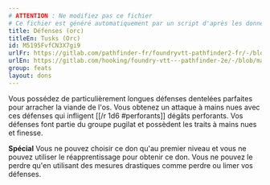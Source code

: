 ```yaml
---
# ATTENTION : Ne modifiez pas ce fichier
# Ce fichier est généré automatiquement par un script d'après les données du module Foundry VTT officiel et de sa traduction
title: Défenses (orc)
titleEn: Tusks (Orc)
id: M5195FvfCN3X7gi9
urlFr: https://gitlab.com/pathfinder-fr/foundryvtt-pathfinder2-fr/-/blob/master/data/feats/M5195FvfCN3X7gi9.htm
urlEn: https://gitlab.com/hooking/foundry-vtt---pathfinder-2e/-/blob/master/packs/data/feats.db/tusks-orc.json
group: feats
layout: dons
---
```

Vous possédez de particulièrement longues défenses dentelées parfaites pour arracher la viande de l'os. Vous obtenez un attaque à mains nues avec ces défenses qui infligent  [[/r 1d6 #perforants]] dégâts perforants. Vos défenses font partie du groupe pugilat et possèdent les traits à mains nues et finesse.

**Spécial** Vous ne pouvez choisir ce don qu'au premier niveau et vous ne pouvez utiliser le réapprentissage pour obtenir ce don. Vous ne pouvez le perdre qu'en utilisant des mesures drastiques comme perdre ou limer vos défenses.


